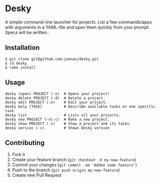 # Desky

A simple command-line launcher for projects. List a few commands/apps with arguments in a YAML-file and open them quickly from your prompt.
Specs will be written..

## Installation

    $ git clone git@github.com:joenas/desky.git
    $ cd desky
    $ rake install

## Usage

    desky (open) PROJECT (-o)  # Opens your project!
    desky delete PROJECT (-d)  # Delete a project. 
    desky edit PROJECT (-e)    # Edit your project. 
    desky help [TASK]          # Describe available tasks or one specific task
    desky list                 # Lists all your projects.
    desky new PROJECT (-n|-c)  # Make a new project.
    desky show PROJECT (-s)    # Show a project and its tasks.
    desky version (-v)         # Shows Desky version

## Contributing

1. Fork it
2. Create your feature branch (`git checkout -b my-new-feature`)
3. Commit your changes (`git commit -am 'Added some feature'`)
4. Push to the branch (`git push origin my-new-feature`)
5. Create new Pull Request

